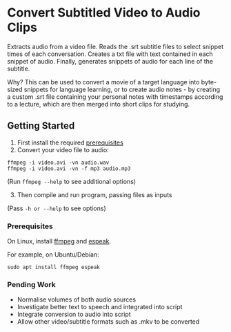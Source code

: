 # Convert Subtitled Video to Audio Clips

Extracts audio from a video file. Reads the .srt subtitle files to select snippet times of each conversation. Creates a txt file with text contained in each snippet of audio. Finally, generates snippets of audio for each line of the subtitle.

Why? This can be used to convert a movie of a target language into byte-sized snippets for language learning, or to create audio notes - by creating a custom .srt file containing your personal notes with timestamps according to a lecture, which are then merged into short clips for studying.

## Getting Started

1. First install the required [prerequisites](#Prerequisites)
2. Convert your video file to audio:

```
ffmpeg -i video.avi -vn audio.wav
ffmpeg -i video.avi -vn -f mp3 audio.mp3
```

(Run `ffmpeg --help` to see additional options)

3. Then compile and run program, passing files as inputs

(Pass `-h or --help` to see options)

### Prerequisites

On Linux, install [ffmpeg](https://www.ffmpeg.org/) and [espeak](http://espeak.sourceforge.net/).

For example, on Ubuntu/Debian:
```
sudo apt install ffmpeg espeak
```

### Pending Work

* Normalise volumes of both audio sources
* Investigate better text to speech and integrated into script
* Integrate conversion to audio into script
* Allow other video/subtitle formats such as .mkv to be converted
